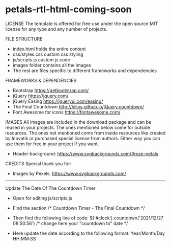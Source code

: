 # petals-rtl-html-coming-soon
LICENSE
The template is offered for free use under the open source MIT license for any type and any number of projects.


FILE STRUCTURE
- index.html holds the entire content
- css/styles.css custom css styling
- js/scripts.js custom js code
- images folder contains all the images
- The rest are files specific to different frameworks and dependencies


FRAMEWORKS & DEPENDENCIES
- Bootstrap https://getbootstrap.com/
- jQuery https://jquery.com/ 
- jQuery Easing https://jqueryui.com/easing/
- The Final Countdown http://hilios.github.io/jQuery.countdown/
- Font Awesome for icons https://fontawesome.com/


IMAGES
All images are included in the download package and can be reused in your projects. The ones mentioned below come for outside resources. The ones not mentioned come from inside resources like created by Inovatik or purchased special license from authors. Either way you can use them for free in your project if you want.
- Header background: https://www.svgbackgrounds.com/#rose-petals 


CREDITS
Special thank you for:
- Images by Pexels: https://www.svgbackgrounds.com/


-----------------------------------------------------


Update The Date Of The Countdown Timer
- Open for editing js/scripts.js
- Find the section /* Countdown Timer - The Final Countdown */
- Then find the following line of code:
$('#clock').countdown('2021/12/27 08:50:56') /* change here your "countdown to" date */

- Here update the date according to the following format: Year/Month/Day HH:MM:SS 
